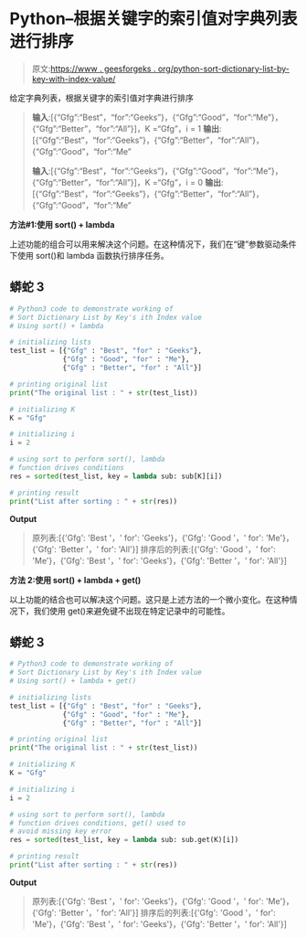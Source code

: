 # Python–根据关键字的索引值对字典列表进行排序

> 原文:[https://www . geesforgeks . org/python-sort-dictionary-list-by-key-with-index-value/](https://www.geeksforgeeks.org/python-sort-dictionary-list-by-keys-ith-index-value/)

给定字典列表，根据关键字的索引值对字典进行排序

> **输入**:[{“Gfg”:“Best”，“for”:“Geeks”}，{“Gfg”:“Good”，“for”:“Me”}，{“Gfg”:“Better”，“for”:“All”}]，K =“Gfg”，i = 1
> **输出**:[{“Gfg”:“Best”，“for”:“Geeks”}，{“Gfg”:“Better”，“for”:“All”}，{“Gfg”:“Good”，“for”:“Me”
> 
> **输入**:[{“Gfg”:“Best”，“for”:“Geeks”}，{“Gfg”:“Good”，“for”:“Me”}，{“Gfg”:“Better”，“for”:“All”}]，K =“Gfg”，i = 0
> **输出**:[{“Gfg”:“Best”，“for”:“Geeks”}，{“Gfg”:“Better”，“for”:“All”}，{“Gfg”:“Good”，“for”:“Me”

**方法#1:使用 sort() + lambda**

上述功能的组合可以用来解决这个问题。在这种情况下，我们在“键”参数驱动条件下使用 sort()和 lambda 函数执行排序任务。

## 蟒蛇 3

```py
# Python3 code to demonstrate working of 
# Sort Dictionary List by Key's ith Index value
# Using sort() + lambda

# initializing lists
test_list = [{"Gfg" : "Best", "for" : "Geeks"},
             {"Gfg" : "Good", "for" : "Me"},
             {"Gfg" : "Better", "for" : "All"}]

# printing original list
print("The original list : " + str(test_list))

# initializing K 
K = "Gfg"

# initializing i 
i = 2

# using sort to perform sort(), lambda
# function drives conditions
res = sorted(test_list, key = lambda sub: sub[K][i])

# printing result 
print("List after sorting : " + str(res))
```

**Output**

> 原列表:[{'Gfg': 'Best '，' for': 'Geeks'}，{'Gfg': 'Good '，' for': 'Me'}，{'Gfg': 'Better '，' for': 'All'}]
> 排序后的列表:[{'Gfg': 'Good '，' for': 'Me'}，{'Gfg': 'Best '，' for': 'Geeks'}，{'Gfg': 'Better '，' for': 'All'}]

**方法 2:使用 sort() + lambda + get()**

以上功能的结合也可以解决这个问题。这只是上述方法的一个微小变化。在这种情况下，我们使用 get()来避免键不出现在特定记录中的可能性。

## 蟒蛇 3

```py
# Python3 code to demonstrate working of 
# Sort Dictionary List by Key's ith Index value
# Using sort() + lambda + get()

# initializing lists
test_list = [{"Gfg" : "Best", "for" : "Geeks"},
             {"Gfg" : "Good", "for" : "Me"},
             {"Gfg" : "Better", "for" : "All"}]

# printing original list
print("The original list : " + str(test_list))

# initializing K 
K = "Gfg"

# initializing i 
i = 2

# using sort to perform sort(), lambda
# function drives conditions, get() used to 
# avoid missing key error
res = sorted(test_list, key = lambda sub: sub.get(K)[i])

# printing result 
print("List after sorting : " + str(res))
```

**Output**

> 原列表:[{'Gfg': 'Best '，' for': 'Geeks'}，{'Gfg': 'Good '，' for': 'Me'}，{'Gfg': 'Better '，' for': 'All'}]
> 排序后的列表:[{'Gfg': 'Good '，' for': 'Me'}，{'Gfg': 'Best '，' for': 'Geeks'}，{'Gfg': 'Better '，' for': 'All'}]